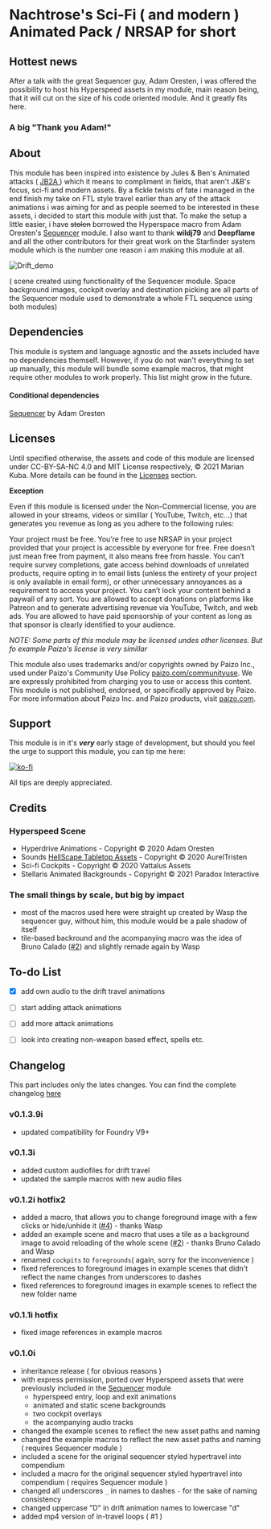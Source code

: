 # Nachtrose's Sci-Fi ( and modern ) Animated Pack / NRSAP for short

## Hottest news

After a talk with the great Sequencer guy, Adam Oresten, i was offered the possibility to host his Hyperspeed assets in my module, main reason being, that it will cut on the size of his code oriented module. And it greatly fits here.

### **A big "Thank you Adam!"**

## About

This module has been inspired into existence by Jules & Ben's Animated attacks ( [ JB2A ](https://github.com/Jules-Bens-Aa/JB2A_DnD5e) ) which it means to compliment in fields, that aren't J&B's focus, sci-fi and modern assets.
By a fickle twists of fate i managed in the end finish my take on FTL style travel earlier than any of the attack animations i was aiming for and as people seemed to be interested in these assets, i decided to start this module with just that. To make the setup a little easier, i have ~~stolen~~ borrowed the Hyperspace macro from Adam Oresten's [Sequencer](https://github.com/fantasycalendar/FoundryVTT-Sequencer) module.
I also want to thank **wildj79** and **Deepflame** and all the other contributors for their great work on the Starfinder system module which is the number one reason i am making this module at all.

![Drift_demo](/images/drift_travel_demo.gif)

( scene created using functionality of the Sequencer module. Space background images, cockpit overlay and destination picking are all parts of the Sequencer module used to demonstrate a whole FTL sequence using both modules)

## Dependencies

This module is system and language agnostic and the assets included have no dependencies themself.
However, if you do not wan't everything to set up manually, this module will bundle some example macros, that might require other modules to work properly. This list might grow in the future.

 #### Conditional dependencies

   [Sequencer](https://github.com/fantasycalendar/FoundryVTT-Sequencer) by Adam Oresten
   
## Licenses

Until specified otherwise, the assets and code of this module are licensed under CC-BY-SA-NC 4.0 and MIT License respectively, © 2021 Marian Kuba. More details can be found in the [Licenses](https://github.com/Nachtrose/NRSAP/tree/main/licenses) section.

**Exception**

Even if this module is licensed under the Non-Commercial license, you are allowed in your streams, videos or simillar ( YouTube, Twitch, etc...) that generates you revenue as long as you adhere to the following rules:

Your project must be free. You’re free to use NRSAP in your project provided that your project is accessible by everyone for free.
Free doesn’t just mean free from payment, it also means free from hassle. You can’t require survey completions, gate access behind downloads of unrelated products, require opting in to email lists (unless the entirety of your project is only available in email form), or other unnecessary annoyances as a requirement to access your project. You can’t lock your content behind a paywall of any sort.
You are allowed to accept donations on platforms like Patreon and to generate advertising revenue via YouTube, Twitch, and web ads.
You are allowed to have paid sponsorship of your content as long as that sponsor is clearly identified to your audience.

*NOTE: Some parts of this module may be licensed undes other licenses. But fo example Paizo's license is very simillar*

This module also uses trademarks and/or copyrights owned by Paizo Inc., used under Paizo's Community Use Policy [paizo.com/communityuse](https://www.paizo.com/communityuse). We are expressly prohibited from charging you to use or access this content. This module is not published, endorsed, or specifically approved by Paizo. For more information about Paizo Inc. and Paizo products, visit [paizo.com](https://www.paizo.com).

## Support

This module is in it's **_very_** early stage of development, but should you feel the urge to support this module, you can tip me here:

[![ko-fi](https://ko-fi.com/img/githubbutton_sm.svg)](https://ko-fi.com/J3J45HWX3)

All tips are deeply appreciated.

## Credits

### Hyperspeed Scene
- Hyperdrive Animations - Copyright © 2020 Adam Oresten
- Sounds [HellScape Tabletop Assets](https://www.patreon.com/HellScapeAssets) - Copyright © 2020 AurelTristen
- Sci-fi Cockpits - Copyright © 2020 Vattalus Assets
- Stellaris Animated Backgrounds - Copyright © 2021 Paradox Interactive

### The small things by scale, but big by impact
- most of the macros used here were straight up created by Wasp the sequencer guy, without him, this module would be a pale shadow of itself
- tile-based backround and the acompanying macro was the idea of Bruno Calado ([#2](https://github.com/Nachtrose/NRSAP/issues/2)) and slightly remade again by Wasp

## To-do List

- [x] add own audio to the drift travel animations 
- [ ] start adding attack animations
- [ ] add more attack animations
- [ ] look into creating non-weapon based effect, spells etc.


## Changelog

This part includes only the lates changes. You can find the complete changelog [here](CHANGELOG.md)

### v0.1.3.9i
- updated compatibility for Foundry V9+

### v0.1.3i
- added custom audiofiles for drift travel
- updated the sample macros with new audio files

### v0.1.2i hotfix2
- added a macro, that allows you to change foreground image with a few clicks or hide/unhide it ([#4](https://github.com/Nachtrose/NRSAP/issues/4)) - thanks Wasp
- added an example scene and macro that uses a tile as a background image to avoid reloading of the whole scene ([#2](https://github.com/Nachtrose/NRSAP/issues/2)) - thanks Bruno Calado and Wasp
- renamed `cockpits` to `foregrounds`( again, sorry for the inconvenience )
- fixed references to foreground images in example scenes that didn't reflect the name changes from underscores to dashes
- fixed references to foreground images in example scenes to reflect the new folder name

### v0.1.1i hotfix
- fixed image references in example macros

### v0.1.0i
- inheritance release ( for obvious reasons )
- with express permission, ported over Hyperspeed assets that were previously included in the [Sequencer](https://github.com/fantasycalendar/FoundryVTT-Sequencer) module
  - hyperspeed entry, loop and exit animations
  - animated and static scene backgrounds
  - two cockpit overlays
  - the acompanying audio tracks
- changed the example scenes to reflect the new asset paths and naming
- changed the example macros to reflect the new asset paths and naming ( requires Sequencer module )
- included a scene for the original sequencer styled hypertravel into compendium
- included a macro for the original sequencer styled hypertravel into compendium ( requires Sequencer module )
- changed all underscores ` _ ` in names to dashes ` - ` for the sake of naming consistency
- changed uppercase "D" in drift animation names to lowercase "d"
- added mp4 version of in-travel loops ( #1 )
